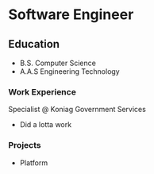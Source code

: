 # Software Engineer

## Education
- B.S. Computer Science
- A.A.S Engineering Technology

### Work Experience
Specialist @ Koniag Government Services
- Did a lotta work

### Projects
- Platform
